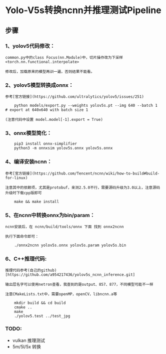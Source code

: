 # Yolo-V5s转换ncnn并推理测试Pipeline


## 步骤

### 1、yolov5代码修改：

    common.py中的class Focus(nn.Module)中，切片操作改为下采样<torch.nn.functional.interpolate>
    
    修改后，加载原来的模型再训一遍，否则结果不能看。
    
    
### 2、yolov5模型转换成onnx：

    参考[官方链接](https://github.com/ultralytics/yolov5/issues/251)
```   
    python models/export.py --weights yolov5s.pt --img 640 --batch 1  # export at 640x640 with batch size 1
```   
    (注意代码中设置 model.model[-1].export = True)
    
    
### 3、onnx模型简化：
```   
    pip3 install onnx-simplifier
    python3 -m onnxsim yolov5s.onnx yolov5s.onnx
```   
    
    
### 4、编译安装ncnn：

    参考[官方链接](https://github.com/Tencent/ncnn/wiki/how-to-build#build-for-linux)
    
    注意其中的依赖项，尤其是protobuf，亲测2.5.0不行，需要源码升级为3.0以上，注意源码升级时下载cpp版即可
```   
    make && make install
```   
    
    
### 5、在ncnn中转换onnx为bin/param：
    
    ncnn安装后，在 ncnn/build/tools/onnx 下面 找到 onnx2ncnn
    
    执行下面命令即可：
```
    ./onnx2ncnn yolov5s.onnx yolov5s.param yolov5s.bin
```


### 6、C++推理代码:

    推理代码参考(自己的github)[https://github.com/a954217436/yolov5s_ncnn_inference.git]
    
    输出层名字可以使用netron查看，我查到的是output、857、877，不同模型可能不一样
    
    注意CMakeLists.txt中，需要openMP，openCV，libncnn.a等
    
```
    mkdir build && cd build
    cmake ..
    make
    ./yolov5.test ../test_jpg
```


### TODO:
    
* vulkan 推理测试
* 5m/5l/5x 转换
    

